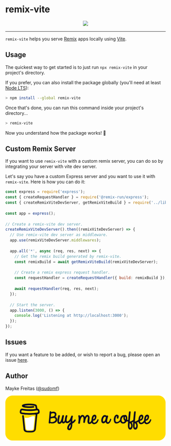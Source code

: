 # remix-vite

<div align="center">
  <a aria-label="Stars" href="https://github.com/sudomf/remix-vite/stargazers">
    <img src="https://img.shields.io/github/stars/sudomf/remix-vite">
  </a>
</div>

---

`remix-vite` helps you serve [Remix](https://remix.run/) apps locally using [Vite](https://vitejs.dev/).

## Usage

The quickest way to get started is to just run `npx remix-vite` in your project's directory.

If you prefer, you can also install the package globally (you'll need at least [Node LTS](https://github.com/nodejs/Release#release-schedule)):

```bash
> npm install --global remix-vite
```

Once that's done, you can run this command inside your project's directory...

```bash
> remix-vite
```

Now you understand how the package works! :tada:

## Custom Remix Server

If you want to use `remix-vite` with a custom remix server, you can do so by integrating your server with vite dev server.

Let's say you have a custom Express server and you want to use it with `remix-vite`. Here is how you can do it:

```js
const express = require('express');
const { createRequestHandler } = require('@remix-run/express');
const { createRemixViteDevServer, getRemixViteBuild } = require('../lib');

const app = express();

// Create a remix-vite dev server.
createRemixViteDevServer().then((remixViteDevServer) => {
  // Use remix-vite dev server as middleware.
  app.use(remixViteDevServer.middlewares);

  app.all('*', async (req, res, next) => {
    // Get the remix build generated by remix-vite.
    const remixBuild = await getRemixViteBuild(remixViteDevServer);

    // Create a remix express request handler.
    const requestHandler = createRequestHandler({ build: remixBuild });

    await requestHandler(req, res, next);
  });

  // Start the server.
  app.listen(3000, () => {
    console.log('Listening at http://localhost:3000');
  });
});
```

## Issues

If you want a feature to be added, or wish to report a bug, please open an issue [here](https://github.com/sudomf/remix-vite/issues/new).

## Author

Mayke Freitas ([@sudomf](https://twitter.com/maykedev))

[!["Buy Me A Coffee"](./assets/yellow-button.png)](https://www.buymeacoffee.com/mayke)
